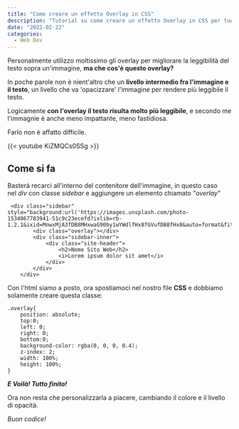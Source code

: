 ```yaml
---
title: "Come creare un effetto Overlay in CSS"
description: "Tutorial su come creare un effetto Overlay in CSS per tuo sito web."
date: "2022-02-22"
categories:
  - Web Dev
---
```


Personalmente utilizzo moltissimo gli overlay per migliorare la leggibilità del testo sopra un'immagine, **ma che cos'è questo overlay?**

In poche parole non è nient'altro che un **livello intermedio fra l'immagine e il testo**, un livello che va 'opacizzare' l'immagine per rendere più leggibile il testo.

Logicamente **con l'overlay il testo risulta molto più leggibile**, e secondo me l'immagnie è anche meno impattante, meno fastidiosa.

Farlo non è affatto difficile.

{{< youtube KiZMQCs0SSg >}}

## Come si fa

Basterà recarci all'interno del contenitore dell'immagine, in questo caso nel _div_ con classe _sidebar_ e aggiungere un elemento chiamato "_overlay_"

```
 <div class="sidebar" style="background:url('https://images.unsplash.com/photo-1534067783941-51c9c23ecefd?ixlib=rb-1.2.1&ixid=MnwxMjA3fDB8MHxwaG90by1wYWdlfHx8fGVufDB8fHx8&auto=format&fit=crop&w=774&q=80')">
        <div class="overlay"></div>
        <div class="sidebar-inner">
            <div class="site-header">
                <h2>Nome Sito Web</h2>
                <i>Lorem ipsum dolor sit amet</i>
            </div>
        </div>
    </div>
```

Con l'html siamo a posto, ora spostiamoci nel nostro file **CSS** e dobbiamo solamente creare questa classe:

```
.overlay{
    position: absolute;
    top:0;
    left: 0;
    right: 0;
    bottom:0;
    background-color: rgba(0, 0, 0, 0.4);
    z-index: 2;
    width: 100%;
    height: 100%;
}
```

_**E Voilà! Tutto finito!**_

Ora non resta che personalizzarla a piacere, cambiando il colore e il livello di opacità.

_Buon codice!_
